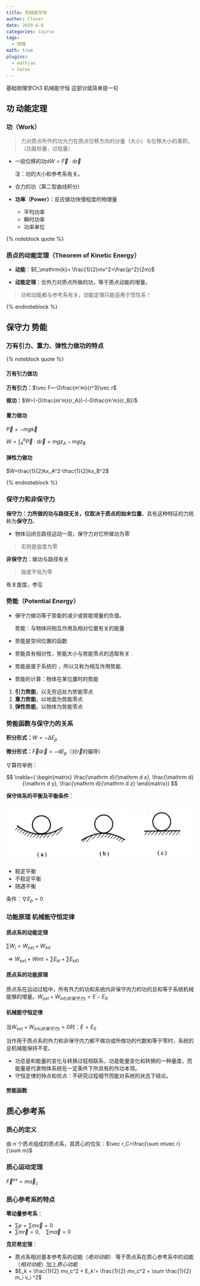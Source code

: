```yaml
---
title: 机械能守恒
author: Clover
date: 2020-6-8
categories: Course
tags:
  - 物理
math: true
plugins:
  - mathjax
  - katex
---
```

基础物理学Ch3 机械能守恒 这部分就简单提一句

<!-- more -->

## 功 动能定理

### 功（Work）

> 力对质点所作的功为力在质点位移方向的分量（大小）与位移大小的乘积。（功是标量，过程量）

- 一段位移的功$\mathrm dW=\vec F\cdot \mathrm d {\vec r}$

  注：功的大小和参考系有关。

- 合力的功（第二型曲线积分）

- **功率（Power）**：反应做功快慢程度的物理量

  - 平均功率
  - 瞬时功率
  - 功率单位

{% noteblock quote %}

### 质点的动能定理（Theorem of Kinetic Energy）

- **动能**：$E_\mathrm{k}= \frac{1}{2}mv^2=\frac{p^2}{2m}$

- **动能定理**：合外力对质点所做的功，等于质点动能的增量。

> 功和动能都与参考系有关，动能定理只能适用于惯性系！

{% endnoteblock %}

## 保守力 势能

### 万有引力、重力、弹性力做功的特点

{% noteblock quote %}

#### 万有引力做功

**万有引力：**$\vec F=-G\frac{m'm}{r^3}\vec r$

**做功：**$W=(-G\frac{m'm}{r_A})-(-G\frac{m'm}{r_B})$

#### 重力做功

$\vec P=-mg\vec k$

$W=\int_A^b \vec P \cdot \mathrm d \vec r=mgz_A-mgz_B$

#### 弹性力做功

$W=\frac{1}{2}kx_A^2-\frac{1}{2}kx_B^2$

{% endnoteblock %}

### 保守力和非保守力

**保守力：**力所做的功与路径无关，仅取决于质点的**始末位置**，具有这种特征的力统称为**保守力**。

- 物体沿闭合路径运动一周，保守力对它所做功为零

> 实则是旋度为零

**非保守力**：做功与路径有关

> 旋度不恒为零

有关旋度，参见

### 势能（Potential Energy）

- 保守力做功等于势能的减少或势能增量的负值。

  势能：与物体间相互作用及相对位置有关的能量

- 势能是空间位置的函数

- 势能具有相对性，势能大小与势能零点的选取有关 .

- 势能是属于系统的 ，所以又称为相互作用势能.

- 势能的计算：物体在某位置时的势能

1. **引力势能**，以无穷远处为势能零点
2. **重力势能**，以地面为势能零点
3. **弹性势能**，以物体为势能零点

### 势能函数与保守力的关系

**积分形式：**$W= - \Delta E_p$

**微分形式：**$\vec F \mathrm d\vec r= -\mathrm d E_p$（对$\vec r$的偏导）

$\nabla$算符举例：

$$
\nabla=(
\begin{matrix}
\frac{\mathrm d}{\mathrm d x},
\frac{\mathrm d}{\mathrm d y},
\frac{\mathrm d}{\mathrm d z}
\end{matrix})
$$

**保守体系的平衡及平衡条件**：

![stable](Ch3ConservationofMechanicalEnergy/03_0.jpg)

- 稳定平衡
- 不稳定平衡
- 随遇平衡

条件：$\nabla E_p=0$

### 功能原理 机械能守恒定律

#### 质点系的动能定理

$\sum W_i =W_{ext}+W_{int}$

$\Rightarrow W_{ext}+W{int}=\sum E_{ki}+ \sum E_{ki0}$

#### 质点系的功能原理

质点系在运动过程中，所有外力的功和系统内非保守内力的功的总和等于系统机械能够的增量。$W_{ext}+W_{int(非保守力)}=E-E_0$

#### 机械能守恒定律

当$W_{ext}+W_{int(非保守力)}=0$时：$E=E_0$

当作用于质点系的外力和非保守内力都不做功或所做功的代数和等于零时，系统的总机械能保持不变。

- 功总是和能量的变化与转换过程相联系，功是能量变化和转换的一种量度，而能量是代表物体系统在一定条件下所具有的作功本领。
- 守恒定律的特点和优点：不研究过程细节而能对系统的状态下结论。

#### 势能函数

## 质心参考系

### 质心的定义

由 n 个质点组成的质点系，其质心的位矢：$\vec r_C=\frac{\sum m\vec r}{\sum m}$

### 质心运动定理

$\vec F^{ex}=m\vec a_c$

### 质心参考系的特点

**零动量参考系**：

- $\sum p = \sum m\vec v = 0$
- $\sum m\vec r = 0,\quad \sum m\vec a =0$

**克尼希定理**：

- 质点系相对基本参考系的动能（_绝对动能_） 等于质点系在质心参考系中的动能（_相对动能_）加上*质心动能*
- $E_k = \frac{1}{2} mv_c^2 + E_k'= \frac{1}{2} mv_c^2 + \sum \frac{1}{2} m_i v_i ^2$
